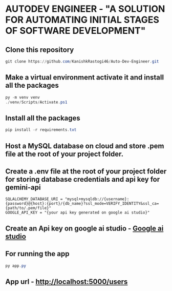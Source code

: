 # AUTODEV ENGINEER - "A SOLUTION FOR AUTOMATING INITIAL STAGES OF SOFTWARE DEVELOPMENT"

## Clone this repository
```powershell
git clone https://github.com/KanishkRastogi46/Auto-Dev-Engineer.git
```

## Make a virtual environment activate it and install all the packages
```powershell
py -m venv venv
./venv/Scripts/Activate.ps1
```

## Install all the packages
```powershell
pip install -r requirements.txt
```

## Host a MySQL database on cloud and store .pem file at the root of your project folder.

## Create a .env file at the root of your project folder for storing database credentials and api key for gemini-api
```
SQLALCHEMY_DATABASE_URI = "mysql+mysqldb://{username}:{password}@{host}:{port}/{db_name}?ssl_mode=VERIFY_IDENTITY&ssl_ca={path/to/.pem/file}"
GOOGLE_API_KEY = "{your api key generated on google ai studio}"
```

## Create an Api key on google ai studio - [Google ai studio](https://aistudio.google.com/apikey)

## For running the app
```powershell
py app.py
```

## App url - [http://localhost:5000/users](http://localhost:5000/users)